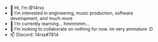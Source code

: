 - 👋 Hi, I’m @14rss
- 👀 I’m interested in engineering, music production, software development, and much more
- 🌱 I’m currently learning... hmmmmm...
- 💞️ I’m looking to collaborate on nothing for now. im very ammature :D
- 📫 Discord: 14rss#7814
